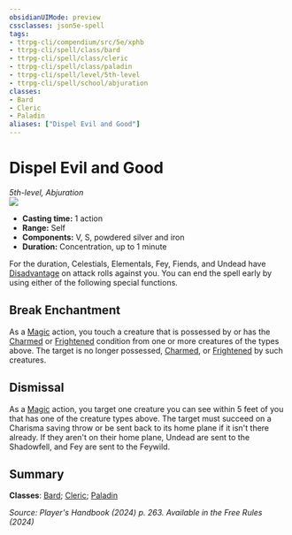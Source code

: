 ```yaml
---
obsidianUIMode: preview
cssclasses: json5e-spell
tags:
- ttrpg-cli/compendium/src/5e/xphb
- ttrpg-cli/spell/class/bard
- ttrpg-cli/spell/class/cleric
- ttrpg-cli/spell/class/paladin
- ttrpg-cli/spell/level/5th-level
- ttrpg-cli/spell/school/abjuration
classes:
- Bard
- Cleric
- Paladin
aliases: ["Dispel Evil and Good"]
---
```

# Dispel Evil and Good
*5th-level, Abjuration*  
![](3-Mechanics/CLI/spells/img/dispel-evil-and-good.webp#right)

- **Casting time:** 1 action
- **Range:** Self
- **Components:** V, S, powdered silver and iron
- **Duration:** Concentration, up to 1 minute

For the duration, Celestials, Elementals, Fey, Fiends, and Undead have [Disadvantage](3-Mechanics/CLI/rules/variant-rules/disadvantage-xphb.md) on attack rolls against you. You can end the spell early by using either of the following special functions.

## Break Enchantment

As a [Magic](3-Mechanics/CLI/rules/actions.md#Magic) action, you touch a creature that is possessed by or has the [Charmed](3-Mechanics/CLI/rules/conditions.md#Charmed) or [Frightened](3-Mechanics/CLI/rules/conditions.md#Frightened) condition from one or more creatures of the types above. The target is no longer possessed, [Charmed](3-Mechanics/CLI/rules/conditions.md#Charmed), or [Frightened](3-Mechanics/CLI/rules/conditions.md#Frightened) by such creatures.

## Dismissal

As a [Magic](3-Mechanics/CLI/rules/actions.md#Magic) action, you target one creature you can see within 5 feet of you that has one of the creature types above. The target must succeed on a Charisma saving throw or be sent back to its home plane if it isn't there already. If they aren't on their home plane, Undead are sent to the Shadowfell, and Fey are sent to the Feywild.

## Summary

**Classes**: [Bard](list-spells-classes-bard); [Cleric](list-spells-classes-cleric); [Paladin](list-spells-classes-paladin)

*Source: Player's Handbook (2024) p. 263. Available in the Free Rules (2024)*